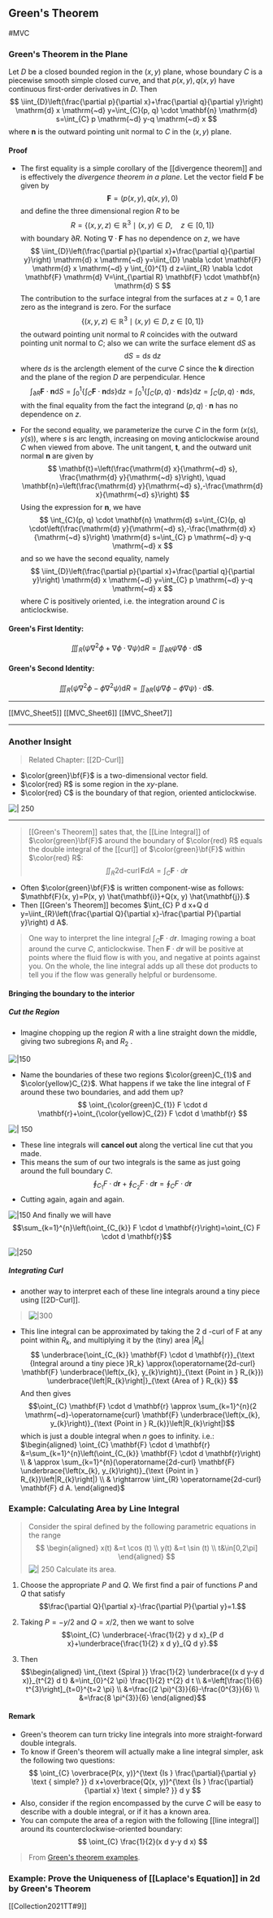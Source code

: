 ## Green's Theorem
#MVC
### Green's Theorem in the Plane
Let $D$ be a closed bounded region in the $(x, y)$ plane, whose boundary $C$ is a piecewise smooth simple closed curve, and that $p(x, y), q(x, y)$ have continuous first-order derivatives in $D .$ Then
$$
\iint_{D}\left(\frac{\partial p}{\partial x}+\frac{\partial q}{\partial y}\right) \mathrm{d} x \mathrm{~d} y=\int_{C}(p, q) \cdot \mathbf{n} \mathrm{d} s=\int_{C} p \mathrm{~d} y-q \mathrm{~d} x
$$
where $\mathbf{n}$ is the outward pointing unit normal to $C$ in the $(x, y)$ plane. 
#### Proof
- The first equality is a simple corollary of the [[divergence theorem]] and is effectively the *divergence theorem in a plane*. Let the vector field $\mathbf{F}$ be given by
$$
\mathbf{F}=(p(x, y), q(x, y), 0)
$$
and define the three dimensional region $R$ to be
$$
R=\left\{(x, y, z) \in \mathbb{R}^{3} \mid(x, y) \in D, \quad z \in[0,1]\right\}
$$
with boundary $\partial R$. Noting $\nabla \cdot \mathbf{F}$ has no dependence on $z$, we have
$$
\iint_{D}\left(\frac{\partial p}{\partial x}+\frac{\partial q}{\partial y}\right) \mathrm{d} x \mathrm{~d} y=\iint_{D} \nabla \cdot \mathbf{F} \mathrm{d} x \mathrm{~d} y \int_{0}^{1} d z=\iint_{R} \nabla \cdot \mathbf{F} \mathrm{d} V=\int_{\partial R} \mathbf{F} \cdot \mathbf{n} \mathrm{d} S
$$
The contribution to the surface integral from the surfaces at $z=0,1$ are zero as the integrand is zero. For the surface
$$
\left\{(x, y, z) \in \mathbb{R}^{3} \mid(x, y) \in D, z \in[0,1]\right\}
$$
the outward pointing unit normal to $R$ coincides with the outward pointing unit normal to $C$; also we can write the surface element $\mathrm{d} S$ as
$$
\mathrm{d} S=\mathrm{d} s \mathrm{~d} z
$$
where $\mathrm{d} s$ is the arclength element of the curve $C$ since the $\mathbf{k}$ direction and the plane of the region $D$ are perpendicular. Hence
$$
\int_{\partial R} \mathbf{F} \cdot \mathbf{n} \mathrm{d} S=\int_{0}^{1}\left\{\int_{C} \mathbf{F} \cdot \mathbf{n} \mathrm{d} s\right\} \mathrm{d} z=\int_{0}^{1}\left\{\int_{C}(p, q) \cdot \mathbf{n} \mathrm{d} s\right\} \mathrm{d} z=\int_{C}(p, q) \cdot \mathbf{n} \mathrm{d} s,
$$
with the final equality from the fact the integrand $(p, q) \cdot \mathbf{n}$ has no dependence on $z$.

- For the second equality, we parameterize the curve $C$ in the form $(x(s), y(s))$, where $s$ is arc length, increasing on moving anticlockwise around $C$ when viewed from above. The unit tangent, $\mathbf{t}$, and the outward unit normal $\mathbf{n}$ are given by
$$
\mathbf{t}=\left(\frac{\mathrm{d} x}{\mathrm{~d} s}, \frac{\mathrm{d} y}{\mathrm{~d} s}\right), \quad \mathbf{n}=\left(\frac{\mathrm{d} y}{\mathrm{~d} s},-\frac{\mathrm{d} x}{\mathrm{~d} s}\right)
$$
Using the expression for $\mathbf{n}$, we have
$$
\int_{C}(p, q) \cdot \mathbf{n} \mathrm{d} s=\int_{C}(p, q) \cdot\left(\frac{\mathrm{d} y}{\mathrm{~d} s},-\frac{\mathrm{d} x}{\mathrm{~d} s}\right) \mathrm{d} s=\int_{C} p \mathrm{~d} y-q \mathrm{~d} x
$$
and so we have the second equality, namely
$$
\iint_{D}\left(\frac{\partial p}{\partial x}+\frac{\partial q}{\partial y}\right) \mathrm{d} x \mathrm{~d} y=\int_{C} p \mathrm{~d} y-q \mathrm{~d} x
$$
where $C$ is positively oriented, i.e. the integration around $C$ is anticlockwise.

#### Green's First Identity:
$$
\iiint_{R}\left(\psi \nabla^{2} \phi+\nabla \phi \cdot \nabla \psi\right) \mathrm{d} R=\iint_{\partial R} \psi \nabla \phi \cdot \mathrm{d} \mathbf{S}
$$
#### Green's Second Identity:
$$
\iiint_{R}\left(\psi \nabla^{2} \phi-\phi \nabla^{2} \psi\right) \mathrm{d} R=\iint_{\partial R}(\psi \nabla \phi-\phi \nabla \psi) \cdot \mathrm{d} \mathbf{S} .
$$

---
[[MVC_Sheet5]]
[[MVC_Sheet6]]
[[MVC_Sheet7]]

---
### Another Insight
> Related Chapter: [[2D-Curl]]
 - $\color{green}\bf{F}$ is a two-dimensional vector field.
 - $\color{red} R$ is some region in the $xy$-plane.
 - $\color{red} C$ is the boundary of that region, oriented anticlockwise.
 
 ![ | 250](https://cdn.kastatic.org/ka-perseus-images/bc4ea2aa1028ca7855fdd6e9fd08fe037c6d9e22.svg)
 
 ---
 > [[Green's Theorem]] sates that, the [[Line Integral]] of $\color{green}\bf{F}$ around the boundary of $\color{red} R$ equals the double integral of the [[curl]] of $\color{green}\bf{F}$ within $\color{red} R$: $$\iint_{R} \operatorname{2d-curl} \mathbf{F} d A=\int_{C} \mathbf{F} \cdot d \mathbf{r}$$

- Often  $\color{green}\bf{F}$ is written component-wise as follows: $\mathbf{F}(x, y)=P(x, y) \hat{\mathbf{i}}+Q(x, y) \hat{\mathbf{j}}.$
- Then [[Green's Theorem]] becomes $\int_{C} P d x+Q d y=\iint_{R}\left(\frac{\partial Q}{\partial x}-\frac{\partial P}{\partial y}\right) d A$.

> One way to interpret the line integral $\int_{C} \mathbf{F} \cdot d \mathbf{r}$. Imaging rowing a boat around the curve $C$, anticlockwise. Then $\mathbf{F} \cdot d \mathbf{r}$ will be positive at points where the fluid flow is with you, and negative at points against you.
On the whole, the line integral adds up all these dot products to tell you if the flow was generally helpful or burdensome.

#### Bringing the boundary to the interior
##### Cut the Region
- Imagine chopping up the region $R$ with a line straight down the middle, giving two subregions $R_{1}$ and $R_{2}$ .

![|150](https://cdn.kastatic.org/ka-perseus-images/6515d6d0315c3a16e6edafa7d046d521f698905c.svg)
- Name the boundaries of these two regions $\color{green}C_{1}$ and $\color{yellow}C_{2}$. What happens if we take the line integral of $\mathrm{F}$ around these two boundaries, and add them up?
$$
\oint_{\color{green}C_{1}} F \cdot d \mathbf{r}+\oint_{\color{yellow}C_{2}} F \cdot d \mathbf{r}
$$

![ | 150](https://cdn.kastatic.org/ka-perseus-images/a7c670b0aba015bfccb340dd972d53638678c026.svg)

- These line integrals will **cancel out** along the vertical line cut that you made.
- This means the sum of our two integrals is the same as just going around the
full boundary $C$.
$$
\oint_{C_{1}} F \cdot d \mathbf{r}+\oint_{C_{2}} F \cdot d \mathbf{r}=\oint_{C} F \cdot d \mathbf{r}
$$
- Cutting again, again and again.

![|150](https://cdn.kastatic.org/ka-perseus-images/1be0b2744b522103013ff45a60094c4e12307e07.svg)
And finally we will have
$$\sum_{k=1}^{n}\left(\oint_{C_{k}} F \cdot d \mathbf{r}\right)=\oint_{C} F \cdot d \mathbf{r}$$

![|250](https://cdn.kastatic.org/ka-perseus-images/80609b95bf36ee48df1fa641cb8e5f2ca7383796.svg)

##### Integrating Curl
- another way to interpret each of these line integrals around a tiny piece using [[2D-Curl]].

>![|300](https://cdn.kastatic.org/ka-perseus-images/cb562ae956918dfc18d3ffba839be4c35928c9e6.svg)

- This line integral can be approximated by taking the $2 \mathrm{~d}$ -curl of $\mathrm{F}$ at any point
within $R_{k}$, and multiplying it by the (tiny) area $\left|R_{k}\right|$
$$
\underbrace{\oint_{C_{k}} \mathbf{F} \cdot d \mathbf{r}}_{\text {Integral around a tiny piece }R_k} \approx(\operatorname{2d-curl} \mathbf{F} \underbrace{\left(x_{k}, y_{k}\right)}_{\text {Point in } R_{k}}) \underbrace{\left|R_{k}\right|}_{\text {Area of } R_{k}}
$$
And then gives
$$\oint_{C} \mathbf{F} \cdot d \mathbf{r} \approx \sum_{k=1}^{n}(2 \mathrm{~d}-\operatorname{curl} \mathbf{F} \underbrace{\left(x_{k}, y_{k}\right)}_{\text {Point in } R_{k}}\left|R_{k}\right|)$$
which is just a double integral when $n$ goes to infinity. i.e.:
$\begin{aligned} \oint_{C} \mathbf{F} \cdot d \mathbf{r} &=\sum_{k=1}^{n}\left(\oint_{C_{k}} \mathbf{F} \cdot d \mathbf{r}\right) \\ & \approx \sum_{k=1}^{n}(\operatorname{2d-curl} \mathbf{F} \underbrace{\left(x_{k}, y_{k}\right)}_{\text {Point in } R_{k}}\left|R_{k}\right|) \\ & \rightarrow \iint_{R} \operatorname{2d-curl} \mathbf{F} d A. \end{aligned}$


### Example: Calculating Area by Line Integral
> Consider the spiral defined by the following parametric equations in the range
>$$
\begin{aligned}
x(t) &=t \cos (t) \\
y(t) &=t \sin (t) \\
t&\in[0,2\pi]
\end{aligned}
>$$
![| 250](https://cdn.kastatic.org/ka-perseus-graphie/83e58541f4b6638526919002a5ef28812168a596.svg)
Calculate its area.

1) Choose the appropriate $P$ and $Q$. 
We first find a pair of functions $P$ and $Q$ that satisfy $$\frac{\partial Q}{\partial x}-\frac{\partial P}{\partial y}=1.$$

2) Taking $P=-y/2$ and $Q=x/2$, then we want to solve $$\oint_{C} \underbrace{-\frac{1}{2} y d x}_{P d x}+\underbrace{\frac{1}{2} x d y}_{Q d y}.$$
3) Then $$\begin{aligned} \int_{\text {Spiral }} \frac{1}{2} \underbrace{(x d y-y d x)}_{t^{2} d t} &=\int_{0}^{2 \pi} \frac{1}{2} t^{2} d t \\ &=\left[\frac{1}{6} t^{3}\right]_{t=0}^{t=2 \pi} \\ &=\frac{(2 \pi)^{3}}{6}-\frac{0^{3}}{6} \\ &=\frac{8 \pi^{3}}{6} \end{aligned}$$

#### Remark
- Green's theorem can turn tricky line integrals into more straight-forward double integrals.
- To know if Green's theorem will actually make a line integral simpler, ask the following two questions:
$$
\oint_{C} \overbrace{P(x, y)}^{\text {Is } \frac{\partial}{\partial y} \text { simple? }} d x+\overbrace{Q(x, y)}^{\text {Is } \frac{\partial}{\partial x} \text { simple? }} d y
$$
- Also, consider if the region encompassed by the curve $C$ will be easy to describe with a double integral, or if it has a known area.
- You can compute the area of a region with the following [[line integral]] around its counterclockwise-oriented boundary:
$$
\oint_{C} \frac{1}{2}(x d y-y d x)
$$

> From [Green's theorem examples](https://www.khanacademy.org/math/multivariable-calculus/greens-theorem-and-stokes-theorem/greens-theorem-articles/a/greens-theorem-examples).

### Example: Prove the Uniqueness of [[Laplace's Equation]] in 2d by Green's Theorem
[[Collection2021TT#9]]